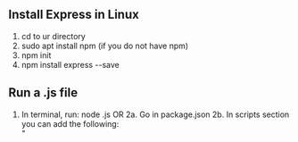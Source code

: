 Install Express in Linux
--------------------
1. cd to ur directory
2. sudo apt install npm (if you do not have npm)
3. npm init
4. npm install express --save


Run a .js file
--------------------
1. In terminal, run: node <src code>.js
OR
2a. Go in package.json
2b. In scripts section you can add the following:   
    "<script name>" : "node <src code>.js"
2c. In terminal, run: npm run <script name>


Installing + using EJS
--------------------
Motivation: want to depict html files for ur user
1. create folder in directory called "views"
2. npm install ejs --save
3. BONUS :D - install ejs syntax highlighting on vscode


Installing + using PostgreSQL
--------------------
Motivation: we got to use the db. Project requirment
1. Install postgres package: npm install pg --save
2. Install dotenv: npm install dotenv --save


